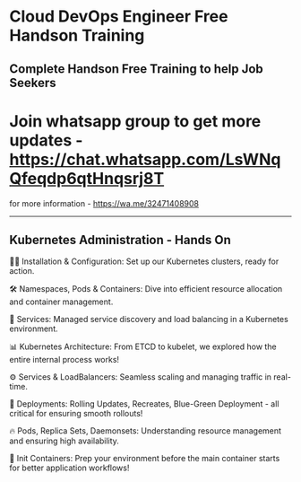 # Cloud DevOps Engineer Free Handson Training

## Complete Handson Free Training to help Job Seekers

# Join whatsapp group to get more updates - https://chat.whatsapp.com/LsWNqQfeqdp6qtHnqsrj8T


for more information - https://wa.me/32471408908

----------------------------------------------------------------------------------------------------------------------------------------------------


## Kubernetes Administration - Hands On
  

🧑‍💻 Installation & Configuration: Set up our Kubernetes clusters, ready for action.

🛠️ Namespaces, Pods & Containers: Dive into efficient resource allocation and container management.

🔗 Services: Managed service discovery and load balancing in a Kubernetes environment.

📊 Kubernetes Architecture: From ETCD to kubelet, we explored how the entire internal process works!

⚙️ Services & LoadBalancers: Seamless scaling and managing traffic in real-time.

🔄 Deployments: Rolling Updates, Recreates, Blue-Green Deployment - all critical for ensuring smooth rollouts!

🔥 Pods, Replica Sets, Daemonsets: Understanding resource management and ensuring high availability.

🚀 Init Containers: Prep your environment before the main container starts for better application workflows!
